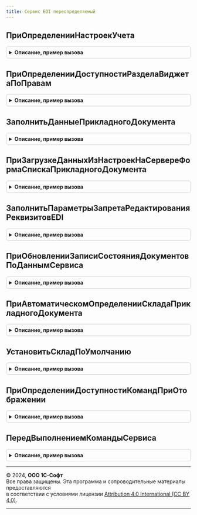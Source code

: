 ```yaml
---
title: Сервис EDI переопределяемый
---
```



## ПриОпределенииНастроекУчета
<details style="margin: 1em 0; padding: 0.5em; border: 1px solid #ccc; border-radius: 6px;">

<summary style="font-weight: bold; cursor: pointer;">Описание, пример вызова</summary>

```bsl

// Возможность определить настройки интеграции с EDI
//
// Параметры:
//  НастройкиУчета - Структура - см. НастройкиEDI.НастройкиУчета
//
Процедура ПриОпределенииНастроекУчета(НастройкиУчета) Экспорт
```

Пример вызова
```bsl
СервисEDIПереопределяемый.ПриОпределенииНастроекУчета(НастройкиУчета) 
```
</details>

## ПриОпределенииДоступностиРазделаВиджетаПоПравам
<details style="margin: 1em 0; padding: 0.5em; border: 1px solid #ccc; border-radius: 6px;">

<summary style="font-weight: bold; cursor: pointer;">Описание, пример вызова</summary>

```bsl

// Позволяет определить доступность виджета EDI по правам доступа пользователя.
//
// Параметры:
//  Раздел   - ПеречислениеСсылка.РазделыВиджетовEDI - раздел текущих дел EDI для которого определяется доступность.
//  Доступен - Булево - по умолчанию Ложь.
//
Процедура ПриОпределенииДоступностиРазделаВиджетаПоПравам(Раздел, Доступен) Экспорт
```

Пример вызова
```bsl
СервисEDIПереопределяемый.ПриОпределенииДоступностиРазделаВиджетаПоПравам(Раздел, Доступен) 
```
</details>

## ЗаполнитьДанныеПрикладногоДокумента
<details style="margin: 1em 0; padding: 0.5em; border: 1px solid #ccc; border-radius: 6px;">

<summary style="font-weight: bold; cursor: pointer;">Описание, пример вызова</summary>

```bsl

// Заполняются данными прикладного документа, для определения возможности его отправки через EDI
//
// Параметры:
//  СсылкаНаДокумент            - ДокументСсылка - раздел текущих дел EDI для которого определяется доступность.
//  ДанныеПрикладногоОбъектаEDI - Структура - требуемые данные заполнения - см. ПараметрыПрикладногоДокументаДляОпределенияВозможностиОтправки.
//  ЗаполнениеНеВыполнялось     - Булево - требуется установить в Ложь, если заполнение выполнено.
//
Процедура ЗаполнитьДанныеПрикладногоДокумента(СсылкаНаДокумент, ДанныеПрикладногоОбъектаEDI, ЗаполнениеНеВыполнялось) Экспорт
```

Пример вызова
```bsl
СервисEDIПереопределяемый.ЗаполнитьДанныеПрикладногоДокумента(СсылкаНаДокумент, ДанныеПрикладногоОбъектаEDI, ЗаполнениеНеВыполнялось) 
```
</details>

## ПриЗагрузкеДанныхИзНастроекНаСервереФормаСпискаПрикладногоДокумента
<details style="margin: 1em 0; padding: 0.5em; border: 1px solid #ccc; border-radius: 6px;">

<summary style="font-weight: bold; cursor: pointer;">Описание, пример вызова</summary>

```bsl

// Возможность переопределить поведение при загрузке данных из настроек в форме списка прикладных документов
//
// Параметры:
//  Форма                 - ФормаКлиентскогоПриложения - форма, в которой выполняется событие.
//  Настройки             - Структура                  - загружаемые настройки.
//  СтандартнаяОбработка  - Булево                     - признак стандартной обработки события.
//
Процедура ПриЗагрузкеДанныхИзНастроекНаСервереФормаСпискаПрикладногоДокумента(Форма, Настройки, СтандартнаяОбработка) Экспорт
```

Пример вызова
```bsl
СервисEDIПереопределяемый.ПриЗагрузкеДанныхИзНастроекНаСервереФормаСпискаПрикладногоДокумента(Форма, Настройки, СтандартнаяОбработка) 
```
</details>

## ЗаполнитьПараметрыЗапретаРедактированияРеквизитовEDI
<details style="margin: 1em 0; padding: 0.5em; border: 1px solid #ccc; border-radius: 6px;">

<summary style="font-weight: bold; cursor: pointer;">Описание, пример вызова</summary>

```bsl

// Требуется определить какие реквизиты формы документа, будут заблокированы в зависимости от доступности реквизитов документа EDI
//
// Параметры:
//  ТаблицаПараметров      - ТаблицаЗначений - состоит из следующих колонок:
//   * ИмяРеквизита        - Строка - имя реквизита документа EDI, которое не должно быть изменено.
//   * БлокируемыеЭлементы - СписокЗначений - список имен элементов формы прикладного документа, которые должны быть заблокированы, так как они могут изменить документ EDI.
//  ТипДокумента           - ПеречислениеСсылка.ТипыДокументовEDI - тип документа, для которого выполняется настройка блокировки реквизитов.
//
Процедура ЗаполнитьПараметрыЗапретаРедактированияРеквизитовEDI(ТаблицаПараметров, ТипДокумента) Экспорт
```

Пример вызова
```bsl
СервисEDIПереопределяемый.ЗаполнитьПараметрыЗапретаРедактированияРеквизитовEDI(ТаблицаПараметров, ТипДокумента) 
```
</details>

## ПриОбновленииЗаписиСостоянияДокументовПоДаннымСервиса
<details style="margin: 1em 0; padding: 0.5em; border: 1px solid #ccc; border-radius: 6px;">

<summary style="font-weight: bold; cursor: pointer;">Описание, пример вызова</summary>

```bsl

// Возможность выполнить действия при получении нового состояния EDI по данным сервиса.
//
// Параметры:
//  ПараметрыЗаписи      - Структура - см. РегистрСведений.СостоянияДокументовEDI.ПараметрыЗаписиВРегистр.
//
Процедура ПриОбновленииЗаписиСостоянияДокументовПоДаннымСервиса(ПараметрыЗаписи) Экспорт
```

Пример вызова
```bsl
СервисEDIПереопределяемый.ПриОбновленииЗаписиСостоянияДокументовПоДаннымСервиса(ПараметрыЗаписи) 
```
</details>

## ПриАвтоматическомОпределенииСкладаПрикладногоДокумента
<details style="margin: 1em 0; padding: 0.5em; border: 1px solid #ccc; border-radius: 6px;">

<summary style="font-weight: bold; cursor: pointer;">Описание, пример вызова</summary>

```bsl

// Определяет значение склада прикладного объекта по набору признаков, с которыми он может коррелировать.
//
// Параметры:
//  Склад - ОпределяемыйТип.СкладEDI - значение реквизита, которое нужно заполнить.
//  ТипПрикладногоДокумента - Тип - тип прикладного объекта, для которого определяется значение реквизита.
//  КритерииПоиска - Структура - критерии отбора прикладных объектов для получения.
//    * Организация - ОпределяемыйТип.Организация - организация заказа.
//    * Контрагент - ОпределяемыйТип.КонтрагентБЭД - контрагент заказа.
//
Процедура ПриАвтоматическомОпределенииСкладаПрикладногоДокумента(Склад, Экспорт
```

Пример вызова
```bsl
СервисEDIПереопределяемый.ПриАвтоматическомОпределенииСкладаПрикладногоДокумента(Склад, );
```
</details>

## УстановитьСкладПоУмолчанию
<details style="margin: 1em 0; padding: 0.5em; border: 1px solid #ccc; border-radius: 6px;">

<summary style="font-weight: bold; cursor: pointer;">Описание, пример вызова</summary>

```bsl

// Определяет склад по умолчанию
//
// Параметры:
// 	Склад - ОпределяемыйТип.СкладEDI - значение склада, которое нужно заполнить.
//
Процедура УстановитьСкладПоУмолчанию(Склад) Экспорт
```

Пример вызова
```bsl
СервисEDIПереопределяемый.УстановитьСкладПоУмолчанию(Склад) 
```
</details>

## ПриОпределенииДоступностиКомандПриОтображении
<details style="margin: 1em 0; padding: 0.5em; border: 1px solid #ccc; border-radius: 6px;">

<summary style="font-weight: bold; cursor: pointer;">Описание, пример вызова</summary>

```bsl

// Возможность определить доступность команды EDI.
//
// Параметры:
//  ПрикладнойОбъект - ДокументСсылка - документ, для которого определяется доступность команды.
//  КатегорииКоманд  - ТаблицаЗначений - см. ДокументыEDIИнтеграция.НовыйТаблицаДоступныхКатегорийКомандПриВыводеДоступныхДействий.
//
Процедура ПриОпределенииДоступностиКомандПриОтображении(ПрикладнойОбъект, КатегорииКоманд) Экспорт
```

Пример вызова
```bsl
СервисEDIПереопределяемый.ПриОпределенииДоступностиКомандПриОтображении(ПрикладнойОбъект, КатегорииКоманд) 
```
</details>

## ПередВыполнениемКомандыСервиса
<details style="margin: 1em 0; padding: 0.5em; border: 1px solid #ccc; border-radius: 6px;">

<summary style="font-weight: bold; cursor: pointer;">Описание, пример вызова</summary>

```bsl

// Возможность проверить возможно ли выполнение команды EDI после того как пользователь уже начал ее выполнять.
//
// Параметры:
//  ПараметрыВыполнения - Структура - см. ДокументыEDIИнтеграция.НовыйВозможностьДействияСервисаПриВыполнении.
//
Процедура ПередВыполнениемКомандыСервиса(ПараметрыВыполнения) Экспорт
```

Пример вызова
```bsl
СервисEDIПереопределяемый.ПередВыполнениемКомандыСервиса(ПараметрыВыполнения) 
```
</details>

---

© 2024, **ООО 1С-Софт**  
Все права защищены. Эта программа и сопроводительные материалы предоставляются  
в соответствии с условиями лицензии [Attribution 4.0 International (CC BY 4.0)](https://creativecommons.org/licenses/by/4.0/legalcode).

---
